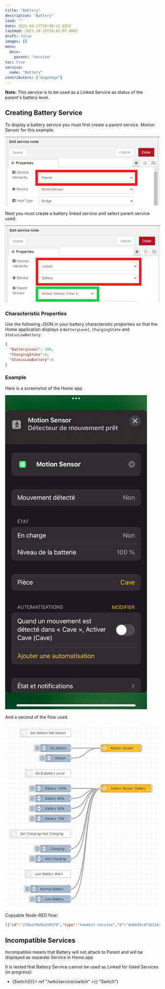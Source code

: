 ```yaml
---
title: "Battery"
description: "Battery"
lead: ""
date: 2021-04-17T18:50:12.025Z
lastmod: 2021-10-22T18:02:07.908Z
draft: false
images: []
menu:
  docs:
    parent: "service"
toc: true
service:
  name: "Battery"
contributors: ["GogoVega"]
---
```


**Note:** This service is to be used as a Linked Service as status of the parent's battery level.


## Creating Battery Service

To display a battery service you must first create a parent service. Motion Sensor for this example.

![Create Parent Service](battery_create_parent_service_example.png)

Next you must create a battery linked service and select parent service used.

![Create Linked Service](battery_create_linked_service_example.png)

### Characteristic Properties

Use the following JSON in your battery characteristic properties so that the Home application displays a `BatteryLevel`, `ChargingState` and `StatusLowBattery`.

```json
{ 
  "BatteryLevel": 100,
  "ChargingState":0,
  "StatusLowBattery":0
}
```
### Example

Here is a screenshot of the Home app.

![Battery Motion Sensor Home App](battery_motion_sensor_home_app_example.png)

And a second of the flow used.

![Battery Motion Sensor](battery_motion_sensor_example.png)

Copyable Node-RED flow:

```json
[{"id":"270ea76e9e210579","type":"homekit-service","z":"de6039c4f1b12e14","isParent":true,"hostType":"0","bridge":"5b5f6f73.10106","accessoryId":"","parentService":"","name":"Motion Sensor","serviceName":"MotionSensor","topic":"","filter":false,"manufacturer":"NRCHKB","model":"1.4.2","serialNo":"Default Serial Number","firmwareRev":"1.4.2","hardwareRev":"1.4.2","softwareRev":"1.4.2","cameraConfigVideoProcessor":"ffmpeg","cameraConfigSource":"","cameraConfigStillImageSource":"","cameraConfigMaxStreams":2,"cameraConfigMaxWidth":1280,"cameraConfigMaxHeight":720,"cameraConfigMaxFPS":10,"cameraConfigMaxBitrate":300,"cameraConfigVideoCodec":"libx264","cameraConfigAudioCodec":"libfdk_aac","cameraConfigAudio":false,"cameraConfigPacketSize":1316,"cameraConfigVerticalFlip":false,"cameraConfigHorizontalFlip":false,"cameraConfigMapVideo":"0:0","cameraConfigMapAudio":"0:1","cameraConfigVideoFilter":"scale=1280:720","cameraConfigAdditionalCommandLine":"-tune zerolatency","cameraConfigDebug":false,"cameraConfigSnapshotOutput":"disabled","cameraConfigInterfaceName":"","characteristicProperties":"{\"MotionDetected\":0}","waitForSetupMsg":false,"outputs":2,"x":520,"y":140,"wires":[[],[]]},{"id":"5229300c2735e424","type":"homekit-service","z":"de6039c4f1b12e14","isParent":false,"hostType":"0","bridge":"","accessoryId":"","parentService":"270ea76e9e210579","name":"Motion Sensor' Battery","serviceName":"Battery","topic":"","filter":false,"manufacturer":"NRCHKB","model":"1.4.2","serialNo":"Default Serial Number","firmwareRev":"1.4.2","hardwareRev":"1.4.2","softwareRev":"1.4.2","cameraConfigVideoProcessor":"ffmpeg","cameraConfigSource":"","cameraConfigStillImageSource":"","cameraConfigMaxStreams":2,"cameraConfigMaxWidth":1280,"cameraConfigMaxHeight":720,"cameraConfigMaxFPS":10,"cameraConfigMaxBitrate":300,"cameraConfigVideoCodec":"libx264","cameraConfigAudioCodec":"libfdk_aac","cameraConfigAudio":false,"cameraConfigPacketSize":1316,"cameraConfigVerticalFlip":false,"cameraConfigHorizontalFlip":false,"cameraConfigMapVideo":"0:0","cameraConfigMapAudio":"0:1","cameraConfigVideoFilter":"scale=1280:720","cameraConfigAdditionalCommandLine":"-tune zerolatency","cameraConfigDebug":false,"cameraConfigSnapshotOutput":"disabled","cameraConfigInterfaceName":"","characteristicProperties":"{\"BatteryLevel\":100,\"ChargingState\":0,\"StatusLowBattery\":0}","waitForSetupMsg":false,"outputs":2,"x":540,"y":300,"wires":[[],[]]},{"id":"e9b3d2fc.cdc198","type":"inject","z":"de6039c4f1b12e14","name":"Battery 100%","repeat":"","crontab":"","once":false,"onceDelay":0.1,"topic":"","payload":"{\"BatteryLevel\":100}","payloadType":"json","x":250,"y":300,"wires":[["5229300c2735e424"]]},{"id":"8e8b2d9a.b08f38","type":"inject","z":"de6039c4f1b12e14","name":"Battery 80%","props":[{"p":"payload"},{"p":"topic","vt":"str"}],"repeat":"","crontab":"","once":false,"onceDelay":0.1,"topic":"","payload":"{\"BatteryLevel\":80}","payloadType":"json","x":250,"y":340,"wires":[["5229300c2735e424"]]},{"id":"b28a9d8b.1ebdc8","type":"inject","z":"de6039c4f1b12e14","name":"Battery 50%","props":[{"p":"payload"},{"p":"topic","vt":"str"}],"repeat":"","crontab":"","once":false,"onceDelay":0.1,"topic":"","payload":"{\"BatteryLevel\":50}","payloadType":"json","x":250,"y":380,"wires":[["5229300c2735e424"]]},{"id":"967c2a2c.09ec3","type":"inject","z":"de6039c4f1b12e14","name":"Battery 10%","props":[{"p":"payload"},{"p":"topic","vt":"str"}],"repeat":"","crontab":"","once":false,"onceDelay":0.1,"topic":"","payload":"{\"BatteryLevel\":10}","payloadType":"json","x":250,"y":420,"wires":[["5229300c2735e424"]]},{"id":"2f863d43.01130a","type":"inject","z":"de6039c4f1b12e14","name":"Normal Battery","repeat":"","crontab":"","once":false,"onceDelay":0.1,"topic":"","payload":"{\"StatusLowBattery\":0}","payloadType":"json","x":240,"y":700,"wires":[["5229300c2735e424"]]},{"id":"daab91c1.ceffa","type":"inject","z":"de6039c4f1b12e14","name":"Low Battery","props":[{"p":"payload"},{"p":"topic","vt":"str"}],"repeat":"","crontab":"","once":false,"onceDelay":0.1,"topic":"","payload":"{\"StatusLowBattery\":1}","payloadType":"json","x":250,"y":740,"wires":[["5229300c2735e424"]]},{"id":"664d1272.88338c","type":"inject","z":"de6039c4f1b12e14","name":"Charging","props":[{"p":"payload"},{"p":"topic","vt":"str"}],"repeat":"","crontab":"","once":false,"onceDelay":0.1,"topic":"","payload":"{\"ChargingState\":1}","payloadType":"json","x":260,"y":540,"wires":[["5229300c2735e424"]]},{"id":"e672ec23.6106c8","type":"inject","z":"de6039c4f1b12e14","name":"Not Charging","repeat":"","crontab":"","once":false,"onceDelay":0.1,"topic":"","payload":"{\"ChargingState\":0}","payloadType":"json","x":250,"y":580,"wires":[["5229300c2735e424"]]},{"id":"cb380cba.a506b8","type":"comment","z":"de6039c4f1b12e14","name":"Send Battery Level","info":"","x":230,"y":240,"wires":[]},{"id":"7e840dd2.3c7b04","type":"comment","z":"de6039c4f1b12e14","name":"Set Charging/ Not Charging","info":"","x":200,"y":480,"wires":[]},{"id":"f6e13a0.c08e8c8","type":"comment","z":"de6039c4f1b12e14","name":"Low Battery Warn","info":"","x":230,"y":640,"wires":[]},{"id":"69c53b5d625253c9","type":"inject","z":"de6039c4f1b12e14","name":"No Motion","props":[{"p":"payload"}],"repeat":"","crontab":"","once":false,"onceDelay":0.1,"topic":"","payload":"{\"MotionDetected\":0}","payloadType":"json","x":260,"y":140,"wires":[["270ea76e9e210579"]]},{"id":"9b116214e494c26e","type":"inject","z":"de6039c4f1b12e14","name":"Motion","props":[{"p":"payload"}],"repeat":"","crontab":"","once":false,"onceDelay":0.1,"topic":"","payload":"{\"MotionDetected\":1}","payloadType":"json","x":270,"y":180,"wires":[["270ea76e9e210579"]]},{"id":"6bbc7ad48e2dbb20","type":"comment","z":"de6039c4f1b12e14","name":"Set Motion/ Not Motion","info":"","x":220,"y":80,"wires":[]},{"id":"5b5f6f73.10106","type":"homekit-bridge","bridgeName":"Pont Node-Red","pinCode":"123-45-321","port":"","allowInsecureRequest":true,"manufacturer":"NRCHKB","model":"1.2.0","serialNo":"Raspberry Pi 3 B+","firmwareRev":"1.2.0","hardwareRev":"1.2.0","softwareRev":"1.2.0","customMdnsConfig":false,"mdnsMulticast":true,"mdnsInterface":"","mdnsPort":"","mdnsIp":"","mdnsTtl":"","mdnsLoopback":true,"mdnsReuseAddr":true,"allowMessagePassthrough":true}]
```

## Incompatible Services

Incompatible means that Battery will not attach to Parent and will be displayed as separate Service in Home.app

It is tested that Battery Service cannot be used as Linked for listed Services (in progress):

- [Switch]({{< ref "/wiki/service/switch" >}} "Switch")
